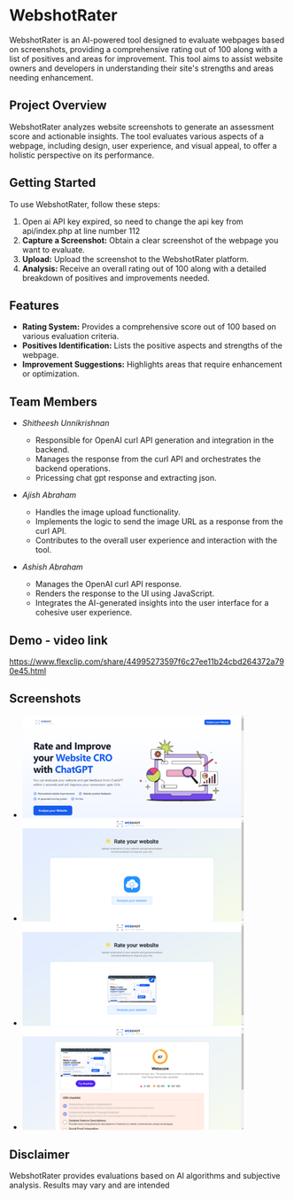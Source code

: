 # WebshotRater

WebshotRater is an AI-powered tool designed to evaluate webpages based on screenshots, providing a comprehensive rating out of 100 along with a list of positives and areas for improvement. This tool aims to assist website owners and developers in understanding their site's strengths and areas needing enhancement.

## Project Overview

WebshotRater analyzes website screenshots to generate an assessment score and actionable insights. The tool evaluates various aspects of a webpage, including design, user experience, and visual appeal, to offer a holistic perspective on its performance.

## Getting Started

To use WebshotRater, follow these steps:
1. Open ai API key expired, so need to change the api key from api/index.php at line number 112
2. **Capture a Screenshot:** Obtain a clear screenshot of the webpage you want to evaluate.
3. **Upload:** Upload the screenshot to the WebshotRater platform.
4. **Analysis:** Receive an overall rating out of 100 along with a detailed breakdown of positives and improvements needed.

## Features

- **Rating System:** Provides a comprehensive score out of 100 based on various evaluation criteria.
- **Positives Identification:** Lists the positive aspects and strengths of the webpage.
- **Improvement Suggestions:** Highlights areas that require enhancement or optimization.

## Team Members

- *Shitheesh Unnikrishnan*
  - Responsible for OpenAI curl API generation and integration in the backend.
  - Manages the response from the curl API and orchestrates the backend operations.
  - Pricessing chat gpt response and extracting json.

- *Ajish Abraham*
  - Handles the image upload functionality.
  - Implements the logic to send the image URL as a response from the curl API.
  - Contributes to the overall user experience and interaction with the tool.

- *Ashish Abraham*
  - Manages the OpenAI curl API response.
  - Renders the response to the UI using JavaScript.
  - Integrates the AI-generated insights into the user interface for a cohesive user experience.

## Demo - video link
https://www.flexclip.com/share/44995273597f6c27ee11b24cbd264372a790e45.html

## Screenshots
- <img src="https://github.com/ashishabr/webshot-tracker/blob/main/img/Screenshot%202023-11-22%20212905.png" alt="Alt Text" width="400" /> 
- <img src="https://github.com/ashishabr/webshot-tracker/blob/main/img/Screenshot%202023-11-22%20212924.png" alt="Alt Text" width="400" />
- <img src="https://github.com/ashishabr/webshot-tracker/blob/main/img/Screenshot%202023-11-22%20212946.png" alt="Alt Text" width="400"/>   
- <img src="https://github.com/ashishabr/webshot-tracker/blob/main/img/Screenshot%202023-11-22%20213106.png" alt="Alt Text" width="400" />

## Disclaimer

WebshotRater provides evaluations based on AI algorithms and subjective analysis. Results may vary and are intended
